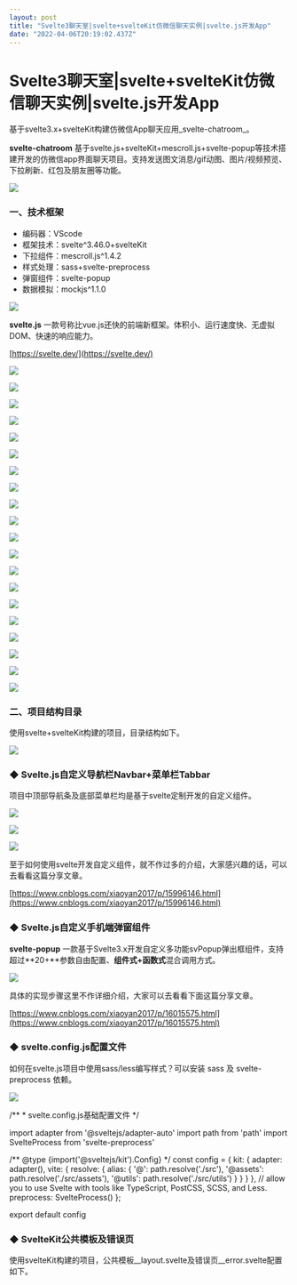 ```yaml
---
layout: post
title: "Svelte3聊天室|svelte+svelteKit仿微信聊天实例|svelte.js开发App"
date: "2022-04-06T20:19:02.437Z"
---
```

Svelte3聊天室|svelte+svelteKit仿微信聊天实例|svelte.js开发App
=================================================

基于svelte3.x+svelteKit构建仿微信App聊天应用_svelte-chatroom_。

**svelte-chatroom** 基于svelte.js+svelteKit+mescroll.js+svelte-popup等技术搭建开发的仿微信app界面聊天项目。支持发送图文消息/gif动图、图片/视频预览、下拉刷新、红包及朋友圈等功能。

![](https://img2022.cnblogs.com/blog/1289798/202204/1289798-20220406073002791-616612068.gif)

### 一、技术框架

*   编码器：VScode
*   框架技术：svelte^3.46.0+svelteKit
*   下拉组件：mescroll.js^1.4.2
*   样式处理：sass+svelte-preprocess
*   弹窗组件：svelte-popup
*   数据模拟：mockjs^1.1.0

![](https://img2022.cnblogs.com/blog/1289798/202204/1289798-20220406073519151-1132375712.gif)

**svelte.js** 一款号称比vue.js还快的前端新框架。体积小、运行速度快、无虚拟DOM、快速的响应能力。

[https://svelte.dev/](https://svelte.dev/)

![](https://img2022.cnblogs.com/blog/1289798/202204/1289798-20220406073926530-105550481.png)

![](https://img2022.cnblogs.com/blog/1289798/202204/1289798-20220406073936140-1371042490.png)

![](https://img2022.cnblogs.com/blog/1289798/202204/1289798-20220406073952400-53001127.png)

![](https://img2022.cnblogs.com/blog/1289798/202204/1289798-20220406074006678-114545163.png)

![](https://img2022.cnblogs.com/blog/1289798/202204/1289798-20220406074028295-1940576303.png)

![](https://img2022.cnblogs.com/blog/1289798/202204/1289798-20220406074036214-900407231.png)

![](https://img2022.cnblogs.com/blog/1289798/202204/1289798-20220406074050329-1582992149.png)

![](https://img2022.cnblogs.com/blog/1289798/202204/1289798-20220406074105460-892571349.png)

![](https://img2022.cnblogs.com/blog/1289798/202204/1289798-20220406074116140-786674238.png)

![](https://img2022.cnblogs.com/blog/1289798/202204/1289798-20220406074125842-847969608.png)

![](https://img2022.cnblogs.com/blog/1289798/202204/1289798-20220406074143921-454768434.png)

![](https://img2022.cnblogs.com/blog/1289798/202204/1289798-20220406074153974-950600712.png)

![](https://img2022.cnblogs.com/blog/1289798/202204/1289798-20220406074204726-557621018.png)

![](https://img2022.cnblogs.com/blog/1289798/202204/1289798-20220406074230837-2083516724.png)

![](https://img2022.cnblogs.com/blog/1289798/202204/1289798-20220406074239648-1149794240.png)

![](https://img2022.cnblogs.com/blog/1289798/202204/1289798-20220406074250113-1899784725.png)

![](https://img2022.cnblogs.com/blog/1289798/202204/1289798-20220406074308183-1089251433.png)

![](https://img2022.cnblogs.com/blog/1289798/202204/1289798-20220406074323116-1216056851.png)

![](https://img2022.cnblogs.com/blog/1289798/202204/1289798-20220406074336871-1134599958.png)

![](https://img2022.cnblogs.com/blog/1289798/202204/1289798-20220406074344894-800769075.png)

### 二、项目结构目录

使用svelte+svelteKit构建的项目，目录结构如下。

![](https://img2022.cnblogs.com/blog/1289798/202204/1289798-20220406221939120-1848358801.png)

### **◆ Svelte.js自定义导航栏Navbar+菜单栏Tabbar**

项目中顶部导航条及底部菜单栏均是基于svelte定制开发的自定义组件。

![](https://img2022.cnblogs.com/blog/1289798/202204/1289798-20220406222702756-2000901512.png)

![](https://img2022.cnblogs.com/blog/1289798/202204/1289798-20220406223122514-673592042.png)

![](https://img2022.cnblogs.com/blog/1289798/202204/1289798-20220406222733252-2126870389.png)

至于如何使用svelte开发自定义组件，就不作过多的介绍，大家感兴趣的话，可以去看看这篇分享文章。

[https://www.cnblogs.com/xiaoyan2017/p/15996146.html](https://www.cnblogs.com/xiaoyan2017/p/15996146.html)

### **◆ Svelte.js自定义手机端弹窗组件**

**svelte-popup** 一款基于Svelte3.x开发自定义多功能svPopup弹出框组件，支持超过**20+**参数自由配置、**组件式+函数式**混合调用方式。

![](https://img2022.cnblogs.com/blog/1289798/202204/1289798-20220406223734095-1272539433.gif)

具体的实现步骤这里不作详细介绍，大家可以去看看下面这篇分享文章。

[https://www.cnblogs.com/xiaoyan2017/p/16015575.html](https://www.cnblogs.com/xiaoyan2017/p/16015575.html)

### **◆ svelte.config.js配置文件**

如何在svelte.js项目中使用sass/less编写样式？可以安装 sass 及 svelte-preprocess 依赖。

![](https://img2022.cnblogs.com/blog/1289798/202204/1289798-20220406224354969-2046097045.png)

/\*\*
 \* svelte.config.js基础配置文件
 \*/

import adapter from '@sveltejs/adapter-auto'
import path from 'path'
import SvelteProcess from 'svelte-preprocess'

/\*\* @type {import('@sveltejs/kit').Config} \*/
const config \= {
    kit: {
        adapter: adapter(),
        vite: {
            resolve: {
                alias: {
                    '@': path.resolve('./src'),
                    '@assets': path.resolve('./src/assets'),
                    '@utils': path.resolve('./src/utils')
                }
            }
        }
    },
    // allow you to use Svelte with tools like TypeScript, PostCSS, SCSS, and Less.
    preprocess: SvelteProcess()
};

export default config

### **◆ SvelteKit公共模板及错误页**

使用svelteKit构建的项目，公共模板\_\_layout.svelte及错误页\_\_error.svelte配置如下。

<script>
    import { onMount } from 'svelte'
    import { page } from '$app/stores'
    import { goto } from '$app/navigation'
    import { userinfo } from '@/store/index.js'

    let whiteRoute \= \['/auth/login', '/auth/register'\]

    onMount(() \=> {
        if(!$userinfo) {
            goto('/auth/login')
        }else {
            if(whiteRoute.includes($page.url.pathname)) {
                goto('/')
            }else {
                goto($page.url.pathname)
            }
        }
    })
</script>

<div class="sv\_\_container flexbox flex-col">
    <slot />
</div>

<style>
    @import '@/app.scss';
    @import '@assets/css/reset.scss';
    @import '@assets/css/layout.scss';
    @import '@assets/fonts/iconfont.css';
</style>

<!-- //Svelte错误页 \-->
<script context\="module"\>
    export function load({ error, status }) {
        return {
            props: { error, status }
        }
    }
</script\>

<script\>
    import Navbar from '$lib/Navbar'

    export let status
    export let error

    function goBack() {
        history.go(\-1)
    }
</script\>

<svelte:head\>
    <title\>404错误</title\>
</svelte:head\>

<Navbar title\="Page Error!!!" />

<div class\="sv\_\_scrollview flex1"\>
    <div class\="sv\_\_page-error flexbox flex-col flex-alignc flex-justifyc"\>
        <div class\="sv\_\_page-error-img"\>
            <img src\="404.png" alt\="" />
        </div\>
        <div class\="sv\_\_page-error-content"\>
            <div class\="c-red fs-36"\>┗| {status} |┛ 嗷~~</div\>
            <div class\="c-999 mt-10"\>{error.message}</div\>
            <div class\="mt-20 sv\_\_btn sv\_\_btn-default" on:click\={goBack}\><i class\="iconfont icon-arrL"\></i\> 返回首页</div\>
        </div\>
    </div\>
</div\>

### **◆ Svelte.js状态管理+本地存储**

svelte框架也提供了创建状态管理svelte/store，配置localStorage本地化存储服务。

/\*\*
 \* Svelte状态管理
\*/

import { writable } from 'svelte/store'

const createStore \= (value, key) => {
    const { subscribe, set, update } \= writable(value)
    return {
        // 持久化存储
        useStorage: () => {
            const data \= localStorage.getItem(key)
            if(data) {
                set(JSON.parse(data))
            }
            // 订阅
            subscribe(val => {
                \[null, undefined\].includes(val) ? localStorage.removeItem(key) : localStorage.setItem(key, JSON.stringify(val))
            })
        },
        subscribe,
        set,
        update,
    }
}

export const userinfo \= createStore(localStorage.getItem('userinfo')||null, 'userinfo')

### **◆ Svelte.js实现仿朋友圈下拉刷新**

使用 svelte.js+mescroll 实现仿朋友圈下拉转圈功能。

![](https://img2022.cnblogs.com/blog/1289798/202204/1289798-20220406230440963-56065825.gif)

<!-- //朋友圈模板 \-->
<script\>
    import { onMount } from 'svelte'
    import Navbar from '$lib/Navbar'

    import MeScroll from 'mescroll.js/mescroll.min.js'
    import 'mescroll.js/mescroll.min.css'
    onMount(() \=> {
        let mescroll \= new MeScroll('mescroll', {
            down: {
                auto: false,
                offset: 40,
                callback: downCallback
            },
            // up: {
            //     callback: upCallback
            // }
        })
        // 下拉刷新的回调
        function downCallback() {
            console.log('下拉刷新...')
            setTimeout(() \=> {
                // 隐藏下拉刷新的状态;
                mescroll.endSuccess()
            }, 2000)
        }
        // 上拉加载的回调 page = {num:1, size:10}; num:当前页 默认从1开始, size:每页数据条数,默认10
        function upCallback(page) {
            console.log('上拉加载...')
            var pageNum \= page.num; // 页码, 默认从1开始
            var pageSize \= page.size; // 页长, 默认每页10条
        }
    })
    
    // ...
</script\>

<Navbar title\="朋友圈" center transparent\>
    <svelte:fragment slot\="right"\>
        <div\><i class\="iconfont icon-tupian"\></i\></div\>
        <div class\="ml-30"\><i class\="iconfont icon-fabu"\></i\></div\>
    </svelte:fragment\>
</Navbar\>

<div class\="sv\_\_scrollview flex1"\>
    <div id\="mescroll" class\="mescroll"\>
        <div\>
            <div class\="sv\_\_uzone"\>
                ...
            </div\>
        </div\>
    </div\>
</div\>

### **◆ Svelte实现聊天功能**

聊天页面文本框支持文字+emoj混排，光标处插入表情、网址/图片/视频预览、红包等功能。并且底部文本框单独抽离了一个editor.svelte组件。

![](https://img2022.cnblogs.com/blog/1289798/202204/1289798-20220406231107108-178874598.png)

<script\>
    /\*\*
     \* @Desc     Svelte.js实现聊天框组件
     \* @Time     andy by 2021-01
     \* @About    Q：282310962  wx：xy190310
     \*/
    
    // 编辑器内容
    export let editor

    import { tick, createEventDispatcher } from 'svelte'
    const dispatch \= createEventDispatcher()

    let editorNode
    let lastCursor \= null

    // 获取光标最后位置
    function getLastCursor() {
        let sel \= window.getSelection()
        if(sel && sel.rangeCount \> 0) {
            return sel.getRangeAt(0)
        }
    }

    // 光标位置插入内容
    export async function addHtmlInCursor(html) {
        // ...
    }

    // 删除编辑器内容
    export async function deleteHtml() {
        let range
        let sel \= window.getSelection()
        if(lastCursor) {
            sel.removeAllRanges()
            sel.addRange(lastCursor)
        }
        range \= getLastCursor()
        range.collapse(false)
        document.execCommand('delete')

        await tick()
        editorNode.blur()
    }

    function handleInput() {
        editor \= editorNode.innerHTML
        lastCursor \= getLastCursor()
    }

    function handleClick() {
        dispatch('click')
        lastCursor \= getLastCursor()
    }

    function handleFocus() {
        dispatch('focus')
        lastCursor \= getLastCursor()
    }

    function handleBlur() {
        dispatch('blur')
    }
</script\>

<div
    class\="editor"
    bind:this\={editorNode}
    contenteditable\="true"
    bind:innerHTML\={editor}
    on:input\={handleInput}
    on:click\={handleClick}
    on:focus\={handleFocus}
    on:blur\={handleBlur}
    style\="user-select: text; -webkit-user-select: text;"
\></div\>

以上就是基于svelte.js+svelteKit开发仿微信app界面聊天实例的一些分享，希望对大家有所帮助！

**最后附上一个uniapp+uview-ui开发移动端后台管理系统**

[https://www.cnblogs.com/xiaoyan2017/p/15836112.html](https://www.cnblogs.com/xiaoyan2017/p/15836112.html)

![](https://img2022.cnblogs.com/blog/1289798/202204/1289798-20220406231949498-1234609567.gif)

本文为博主原创文章，未经博主允许不得转载，欢迎大家一起交流 QQ（282310962） wx（xy190310）